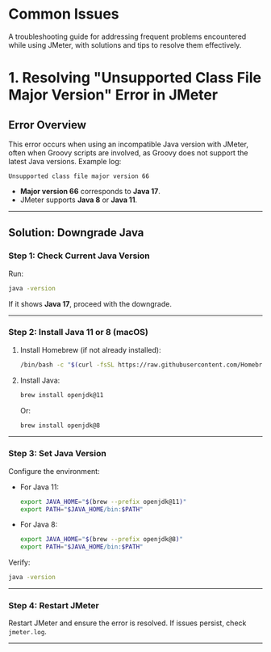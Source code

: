 # Common Issues

A troubleshooting guide for addressing frequent problems encountered while using JMeter, with solutions and tips to resolve them effectively.


# 1. Resolving "Unsupported Class File Major Version" Error in JMeter

## Error Overview
This error occurs when using an incompatible Java version with JMeter, often when Groovy scripts are involved, as Groovy does not support the latest Java versions. Example log:
```
Unsupported class file major version 66
```
- **Major version 66** corresponds to **Java 17**.
- JMeter supports **Java 8** or **Java 11**.

---

## Solution: Downgrade Java

### Step 1: Check Current Java Version
Run:
```bash
java -version
```
If it shows **Java 17**, proceed with the downgrade.

---

### Step 2: Install Java 11 or 8 (macOS)
1. Install Homebrew (if not already installed):
   ```bash
   /bin/bash -c "$(curl -fsSL https://raw.githubusercontent.com/Homebrew/install/HEAD/install.sh)"
   ```

2. Install Java:
   ```bash
   brew install openjdk@11
   ```
   Or:
   ```bash
   brew install openjdk@8
   ```

---

### Step 3: Set Java Version
Configure the environment:
- For Java 11:
  ```bash
  export JAVA_HOME="$(brew --prefix openjdk@11)"
  export PATH="$JAVA_HOME/bin:$PATH"
  ```
- For Java 8:
  ```bash
  export JAVA_HOME="$(brew --prefix openjdk@8)"
  export PATH="$JAVA_HOME/bin:$PATH"
  ```

Verify:
```bash
java -version
```
---

### Step 4: Restart JMeter
Restart JMeter and ensure the error is resolved. If issues persist, check `jmeter.log`.

---

